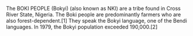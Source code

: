 The BOKI PEOPLE (Bokyi) (also known as NKI) are a tribe found in Cross River State, Nigeria. The Boki people are predominantly farmers who are also forest-dependent.[1] They speak the Bokyi language, one of the Bendi languages. In 1979, the Bokyi population exceeded 190,000.[2]
